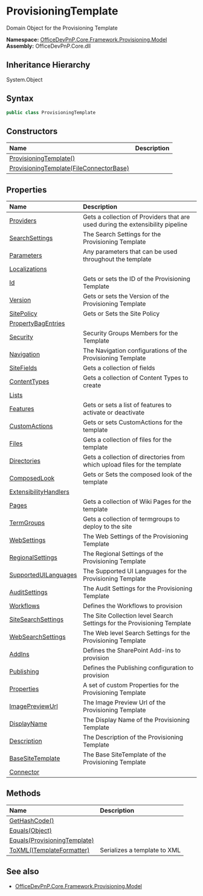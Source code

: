 # ProvisioningTemplate
Domain Object for the Provisioning Template  

**Namespace:** [OfficeDevPnP.Core.Framework.Provisioning.Model](OfficeDevPnP.Core.Framework.Provisioning.Model.md)  
**Assembly:** OfficeDevPnP.Core.dll  
## Inheritance Hierarchy
System.Object  
## Syntax
```C#
public class ProvisioningTemplate
```
## Constructors
|**Name**|**Description**|
|:-----|:-----|
| [ProvisioningTemplate()](OfficeDevPnP.Core.Framework.Provisioning.Model.ProvisioningTemplate.ctor1.md) | 
| [ProvisioningTemplate(FileConnectorBase)](OfficeDevPnP.Core.Framework.Provisioning.Model.ProvisioningTemplate.ctor2.md) | 
## Properties
|**Name**|**Description**|
|:-----|:-----|
| [Providers](OfficeDevPnP.Core.Framework.Provisioning.Model.ProvisioningTemplate.Providers.md) | Gets a collection of Providers that are used during the extensibility pipeline
| [SearchSettings](OfficeDevPnP.Core.Framework.Provisioning.Model.ProvisioningTemplate.SearchSettings.md) | The Search Settings for the Provisioning Template
| [Parameters](OfficeDevPnP.Core.Framework.Provisioning.Model.ProvisioningTemplate.Parameters.md) | Any parameters that can be used throughout the template
| [Localizations](OfficeDevPnP.Core.Framework.Provisioning.Model.ProvisioningTemplate.Localizations.md) | 
| [Id](OfficeDevPnP.Core.Framework.Provisioning.Model.ProvisioningTemplate.Id.md) | Gets or sets the ID of the Provisioning Template
| [Version](OfficeDevPnP.Core.Framework.Provisioning.Model.ProvisioningTemplate.Version.md) | Gets or sets the Version of the Provisioning Template
| [SitePolicy](OfficeDevPnP.Core.Framework.Provisioning.Model.ProvisioningTemplate.SitePolicy.md) | Gets or Sets the Site Policy
| [PropertyBagEntries](OfficeDevPnP.Core.Framework.Provisioning.Model.ProvisioningTemplate.PropertyBagEntries.md) | 
| [Security](OfficeDevPnP.Core.Framework.Provisioning.Model.ProvisioningTemplate.Security.md) | Security Groups Members for the Template
| [Navigation](OfficeDevPnP.Core.Framework.Provisioning.Model.ProvisioningTemplate.Navigation.md) | The Navigation configurations of the Provisioning Template
| [SiteFields](OfficeDevPnP.Core.Framework.Provisioning.Model.ProvisioningTemplate.SiteFields.md) | Gets a collection of fields
| [ContentTypes](OfficeDevPnP.Core.Framework.Provisioning.Model.ProvisioningTemplate.ContentTypes.md) | Gets a collection of Content Types to create
| [Lists](OfficeDevPnP.Core.Framework.Provisioning.Model.ProvisioningTemplate.Lists.md) | 
| [Features](OfficeDevPnP.Core.Framework.Provisioning.Model.ProvisioningTemplate.Features.md) | Gets or sets a list of features to activate or deactivate
| [CustomActions](OfficeDevPnP.Core.Framework.Provisioning.Model.ProvisioningTemplate.CustomActions.md) | Gets or sets CustomActions for the template
| [Files](OfficeDevPnP.Core.Framework.Provisioning.Model.ProvisioningTemplate.Files.md) | Gets a collection of files for the template
| [Directories](OfficeDevPnP.Core.Framework.Provisioning.Model.ProvisioningTemplate.Directories.md) | Gets a collection of directories from which upload files for the template
| [ComposedLook](OfficeDevPnP.Core.Framework.Provisioning.Model.ProvisioningTemplate.ComposedLook.md) | Gets or Sets the composed look of the template
| [ExtensibilityHandlers](OfficeDevPnP.Core.Framework.Provisioning.Model.ProvisioningTemplate.ExtensibilityHandlers.md) | 
| [Pages](OfficeDevPnP.Core.Framework.Provisioning.Model.ProvisioningTemplate.Pages.md) | Gets a collection of Wiki Pages for the template
| [TermGroups](OfficeDevPnP.Core.Framework.Provisioning.Model.ProvisioningTemplate.TermGroups.md) | Gets a collection of termgroups to deploy to the site
| [WebSettings](OfficeDevPnP.Core.Framework.Provisioning.Model.ProvisioningTemplate.WebSettings.md) | The Web Settings of the Provisioning Template
| [RegionalSettings](OfficeDevPnP.Core.Framework.Provisioning.Model.ProvisioningTemplate.RegionalSettings.md) | The Regional Settings of the Provisioning Template
| [SupportedUILanguages](OfficeDevPnP.Core.Framework.Provisioning.Model.ProvisioningTemplate.SupportedUILanguages.md) | The Supported UI Languages for the Provisioning Template
| [AuditSettings](OfficeDevPnP.Core.Framework.Provisioning.Model.ProvisioningTemplate.AuditSettings.md) | The Audit Settings for the Provisioning Template
| [Workflows](OfficeDevPnP.Core.Framework.Provisioning.Model.ProvisioningTemplate.Workflows.md) | Defines the Workflows to provision
| [SiteSearchSettings](OfficeDevPnP.Core.Framework.Provisioning.Model.ProvisioningTemplate.SiteSearchSettings.md) | The Site Collection level Search Settings for the Provisioning Template
| [WebSearchSettings](OfficeDevPnP.Core.Framework.Provisioning.Model.ProvisioningTemplate.WebSearchSettings.md) | The Web level Search Settings for the Provisioning Template
| [AddIns](OfficeDevPnP.Core.Framework.Provisioning.Model.ProvisioningTemplate.AddIns.md) | Defines the SharePoint Add-ins to provision
| [Publishing](OfficeDevPnP.Core.Framework.Provisioning.Model.ProvisioningTemplate.Publishing.md) | Defines the Publishing configuration to provision
| [Properties](OfficeDevPnP.Core.Framework.Provisioning.Model.ProvisioningTemplate.Properties.md) | A set of custom Properties for the Provisioning Template
| [ImagePreviewUrl](OfficeDevPnP.Core.Framework.Provisioning.Model.ProvisioningTemplate.ImagePreviewUrl.md) | The Image Preview Url of the Provisioning Template
| [DisplayName](OfficeDevPnP.Core.Framework.Provisioning.Model.ProvisioningTemplate.DisplayName.md) | The Display Name of the Provisioning Template
| [Description](OfficeDevPnP.Core.Framework.Provisioning.Model.ProvisioningTemplate.Description.md) | The Description of the Provisioning Template
| [BaseSiteTemplate](OfficeDevPnP.Core.Framework.Provisioning.Model.ProvisioningTemplate.BaseSiteTemplate.md) | The Base SiteTemplate of the Provisioning Template
| [Connector](OfficeDevPnP.Core.Framework.Provisioning.Model.ProvisioningTemplate.Connector.md) | 
## Methods
|**Name**|**Description**|
|:-----|:-----|
| [GetHashCode()](OfficeDevPnP.Core.Framework.Provisioning.Model.ProvisioningTemplate.1C6872BD.md) | 
| [Equals(Object)](OfficeDevPnP.Core.Framework.Provisioning.Model.ProvisioningTemplate.3520DDBB.md) | 
| [Equals(ProvisioningTemplate)](OfficeDevPnP.Core.Framework.Provisioning.Model.ProvisioningTemplate.89C2B310.md) | 
| [ToXML(ITemplateFormatter)](OfficeDevPnP.Core.Framework.Provisioning.Model.ProvisioningTemplate.F3DA680E.md) | Serializes a template to XML
## See also
- [OfficeDevPnP.Core.Framework.Provisioning.Model](OfficeDevPnP.Core.Framework.Provisioning.Model.md)
